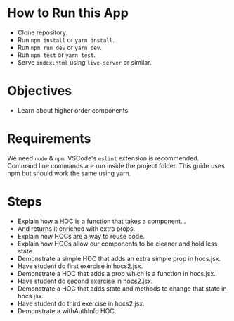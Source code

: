 # How to Run this App
  * Clone repository.
  * Run `npm install` or `yarn install`.
  * Run `npm run dev` or `yarn dev`.
  * Run `npm test` or `yarn test`.
  * Serve `index.html` using `live-server` or similar.

# Objectives
  * Learn about higher order components.

# Requirements
We need `node` & `npm`. VSCode's `eslint` extension is recommended. Command line commands are run inside the project folder. This guide uses npm but should work the same using yarn.

# Steps
  * Explain how a HOC is a function that takes a component...
  * And returns it enriched with extra props.
  * Explain how HOCs are a way to reuse code.
  * Explain how HOCs allow our components to be cleaner and hold less state.
  * Demonstrate a simple HOC that adds an extra simple prop in hocs.jsx.
  * Have student do first exercise in hocs2.jsx.
  * Demonstrate a HOC that adds a prop which is a function in hocs.jsx.
  * Have student do second exercise in hocs2.jsx.
  * Demonstrate a HOC that adds state and methods to change that state in hocs.jsx.
  * Have student do third exercise in hocs2.jsx.
  * Demonstrate a withAuthInfo HOC.